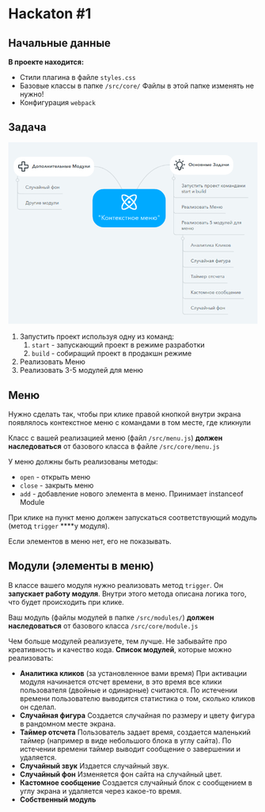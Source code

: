 # Hackaton #1
## Начальные данные

**В проекте находится:**

- Стили плагина в файле `styles.css`
- Базовые классы в папке `/src/core/`
Файлы в этой папке изменять не нужно!
- Конфигурация `webpack`

## Задача

![alt text](%D0%97%D0%B0%D0%B4%D0%B0%D1%87%D0%B8.png "Описание будет тут")

1. Запустить проект используя одну из команд:
    1. `start` - запускающий проект в режиме разработки
    2. `build` - собиращий проект в продакшн режиме
2. Реализовать Меню
3. Реализовать 3-5 модулей для меню

## Меню

Нужно сделать так, чтобы при клике правой кнопкой внутри экрана появлялось контекстное меню с командами в том месте, где кликнули 

Класс с вашей реализацией меню (файл `/src/menu.js`) **должен наследоваться** от базового класса в файле `/src/core/menu.js`

У меню должны быть реализованы методы:

- `open` - открыть меню
- `close` - закрыть меню
- `add` - добавление нового элемента в меню. Принимает instanceof Module

При клике на пункт меню должен запускаться соответствующий модуль (метод `trigger` ****у модуля).

Если элементов в меню нет, его не показывать.

## Модули (элементы в меню)

В классе вашего модуля нужно реализовать метод `trigger`. Он **запускает работу модуля**. Внутри этого метода описана логика того, что будет происходить при клике. 

Ваш модуль (файлы модулей в папке `/src/modules/`) **должен наследоваться** от базового класса `/src/core/module.js`

Чем больше модулей реализуете, тем лучше. Не забывайте про креативность и качество кода. 
**Список модулей**, которые можно реализовать:

- **Аналитика кликов** (за установленное вами время)
При активации модуля начинается отсчет времени, в это время все клики пользователя (двойные и одинарные) считаются. По истечении времени пользователю выводится статистика о том, сколько кликов он сделал.
- **Случайная фигура**
Создается случайная по размеру и цвету фигура в рандомном месте экрана.
- **Таймер отсчета**
Пользователь задает время, создается маленький таймер (например в виде небольшого блока в углу сайта). По истечении времени таймер выводит сообщение о завершении и удаляется.
- **Случайный звук**
Издается случайный звук.
- **Случайный фон**
Изменяется фон сайта на случайный цвет.
- **Кастомное сообщение**
Создается случайный блок с сообщением в углу экрана и удаляется через какое-то время.
- **Собственный модуль**

